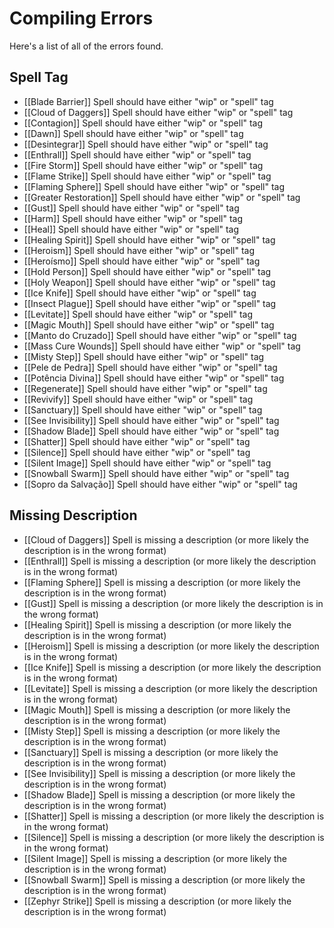 # Compiling Errors
Here's a list of all of the errors found.

## Spell Tag
- [[Blade Barrier]] Spell should have either "wip" or "spell" tag
- [[Cloud of Daggers]] Spell should have either "wip" or "spell" tag
- [[Contagion]] Spell should have either "wip" or "spell" tag
- [[Dawn]] Spell should have either "wip" or "spell" tag
- [[Desintegrar]] Spell should have either "wip" or "spell" tag
- [[Enthrall]] Spell should have either "wip" or "spell" tag
- [[Fire Storm]] Spell should have either "wip" or "spell" tag
- [[Flame Strike]] Spell should have either "wip" or "spell" tag
- [[Flaming Sphere]] Spell should have either "wip" or "spell" tag
- [[Greater Restoration]] Spell should have either "wip" or "spell" tag
- [[Gust]] Spell should have either "wip" or "spell" tag
- [[Harm]] Spell should have either "wip" or "spell" tag
- [[Heal]] Spell should have either "wip" or "spell" tag
- [[Healing Spirit]] Spell should have either "wip" or "spell" tag
- [[Heroism]] Spell should have either "wip" or "spell" tag
- [[Heroísmo]] Spell should have either "wip" or "spell" tag
- [[Hold Person]] Spell should have either "wip" or "spell" tag
- [[Holy Weapon]] Spell should have either "wip" or "spell" tag
- [[Ice Knife]] Spell should have either "wip" or "spell" tag
- [[Insect Plague]] Spell should have either "wip" or "spell" tag
- [[Levitate]] Spell should have either "wip" or "spell" tag
- [[Magic Mouth]] Spell should have either "wip" or "spell" tag
- [[Manto do Cruzado]] Spell should have either "wip" or "spell" tag
- [[Mass Cure Wounds]] Spell should have either "wip" or "spell" tag
- [[Misty Step]] Spell should have either "wip" or "spell" tag
- [[Pele de Pedra]] Spell should have either "wip" or "spell" tag
- [[Potência Divina]] Spell should have either "wip" or "spell" tag
- [[Regenerate]] Spell should have either "wip" or "spell" tag
- [[Revivify]] Spell should have either "wip" or "spell" tag
- [[Sanctuary]] Spell should have either "wip" or "spell" tag
- [[See Invisibility]] Spell should have either "wip" or "spell" tag
- [[Shadow Blade]] Spell should have either "wip" or "spell" tag
- [[Shatter]] Spell should have either "wip" or "spell" tag
- [[Silence]] Spell should have either "wip" or "spell" tag
- [[Silent Image]] Spell should have either "wip" or "spell" tag
- [[Snowball Swarm]] Spell should have either "wip" or "spell" tag
- [[Sopro da Salvação]] Spell should have either "wip" or "spell" tag

## Missing Description
- [[Cloud of Daggers]] Spell is missing a description (or more likely the description is in the wrong format)
- [[Enthrall]] Spell is missing a description (or more likely the description is in the wrong format)
- [[Flaming Sphere]] Spell is missing a description (or more likely the description is in the wrong format)
- [[Gust]] Spell is missing a description (or more likely the description is in the wrong format)
- [[Healing Spirit]] Spell is missing a description (or more likely the description is in the wrong format)
- [[Heroism]] Spell is missing a description (or more likely the description is in the wrong format)
- [[Ice Knife]] Spell is missing a description (or more likely the description is in the wrong format)
- [[Levitate]] Spell is missing a description (or more likely the description is in the wrong format)
- [[Magic Mouth]] Spell is missing a description (or more likely the description is in the wrong format)
- [[Misty Step]] Spell is missing a description (or more likely the description is in the wrong format)
- [[Sanctuary]] Spell is missing a description (or more likely the description is in the wrong format)
- [[See Invisibility]] Spell is missing a description (or more likely the description is in the wrong format)
- [[Shadow Blade]] Spell is missing a description (or more likely the description is in the wrong format)
- [[Shatter]] Spell is missing a description (or more likely the description is in the wrong format)
- [[Silence]] Spell is missing a description (or more likely the description is in the wrong format)
- [[Silent Image]] Spell is missing a description (or more likely the description is in the wrong format)
- [[Snowball Swarm]] Spell is missing a description (or more likely the description is in the wrong format)
- [[Zephyr Strike]] Spell is missing a description (or more likely the description is in the wrong format)